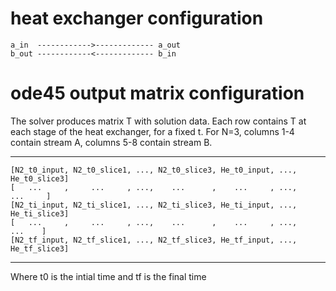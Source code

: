 # heat exchanger configuration

```
a_in  ------------>------------- a_out
b_out ------------<------------- b_in
```

# ode45 output matrix configuration 

The solver produces matrix T with solution data. 
Each row contains T at each stage of the heat exchanger, for a fixed t.
For N=3, columns 1-4 contain stream A, columns 5-8 contain stream B.

**********************************************************************************************
```
[N2_t0_input, N2_t0_slice1, ..., N2_t0_slice3, He_t0_input, ..., He_t0_slice3]
[   ...     ,     ...     , ...,    ...      ,    ...     , ...,     ...     ]
[N2_ti_input, N2_ti_slice1, ..., N2_ti_slice3, He_ti_input, ..., He_ti_slice3]
[   ...     ,     ...     , ...,    ...      ,    ...     , ...,      ...    ]
[N2_tf_input, N2_tf_slice1, ..., N2_tf_slice3, He_tf_input, ..., He_tf_slice3]
```
**********************************************************************************************

Where t0 is the intial time and tf is the final time 


